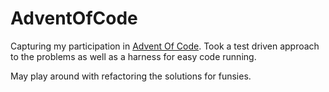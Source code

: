 # AdventOfCode
Capturing my participation in [Advent Of Code](http://adventofcode.com). 
Took a test driven approach to the problems as well as a harness for easy code running.

May play around with refactoring the solutions for funsies.

